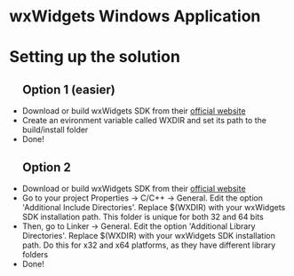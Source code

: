 # wxWidgets Windows Application
<h1>Setting up the solution</h1>
<ul>
<h2>Option 1 (easier)</h2>
  <li>Download or build wxWidgets SDK from their <a href="https://www.wxwidgets.org/">official website</a></li>
  <li>Create an evironment variable called WXDIR and set its path to the build/install folder</li>
  <li>Done!</li>
<h2>Option 2</h2>
  <li>Download or build wxWidgets SDK from their <a href="https://www.wxwidgets.org/">official website</a></li>
  <li>Go to your project Properties -> C/C++ -> General. Edit the option 'Additional Include Directories'. Replace $(WXDIR) with your wxWidgets SDK installation path. This folder is unique for both 32 and 64 bits</li>
  <li>Then, go to Linker -> General. Edit the option 'Additional Library Directories'. Replace $(WXDIR) with your wxWidgets SDK installation path. Do this for x32 and x64 platforms, as they have different library folders</li>
  <li>Done!</li>
</ul>
